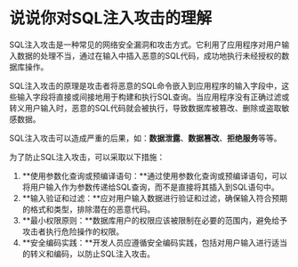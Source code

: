 # 说说你对SQL注入攻击的理解

SQL注入攻击是一种常见的网络安全漏洞和攻击方式。它利用了应用程序对用户输入数据的处理不当，通过在输入中插入恶意的SQL代码，成功地执行未经授权的数据库操作。

SQL注入攻击的原理是攻击者将恶意的SQL命令嵌入到应用程序的输入字段中，这些输入字段将直接或间接地用于构建和执行SQL查询。当应用程序没有正确过滤或转义用户输入时，恶意的SQL代码就会被执行，导致数据库被篡改、删除或盗取敏感数据。

SQL注入攻击可以造成严重的后果，如：**数据泄露**、**数据篡改**、**拒绝服务**等等。

为了防止SQL注入攻击，可以采取以下措施：

1. **使用参数化查询或预编译语句：**通过使用参数化查询或预编译语句，可以将用户输入作为参数传递给SQL查询，而不是直接将其插入到SQL语句中。
2. **输入验证和过滤：**应对用户输入数据进行验证和过滤，确保输入符合预期的格式和类型，排除潜在的恶意代码。
3. **最小权限原则：**数据库用户的权限应该被限制在必要的范围内，避免给予攻击者执行危险操作的权限。
4. **安全编码实践：**开发人员应遵循安全编码实践，包括对用户输入进行适当的转义和编码，以防止SQL注入攻击。


